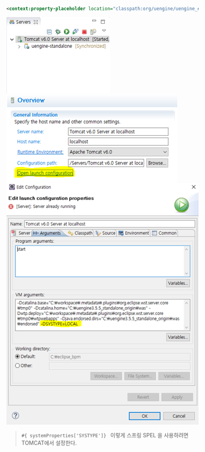 
~~~xml

<context:property-placeholder location="classpath:org/uengine/uengine_#{ systemProperties['SYSTYPE']}.properties" />
~~~

![01](./img/01.PNG)  
![02](./img/02.PNG)  
![03](./img/03.PNG)  

>`#{ systemProperties['SYSTYPE']} ` 이렇게 스프링 SPEL 을 사용하려면  
TOMCAT에서 설정한다.  


